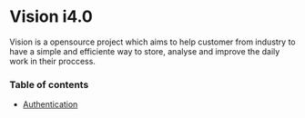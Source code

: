 # Vision i4.0

Vision is a opensource project which aims to help customer from industry to have a simple and efficiente way to store, analyse and improve the daily work in their proccess.

### Table of contents

 - [Authentication](https://github.com/vision-i40/company_service/tree/master/authentication)

